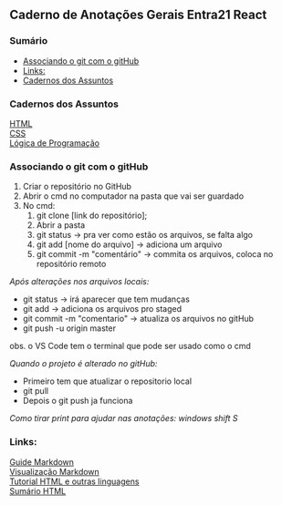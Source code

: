 ## Caderno de Anotações Gerais Entra21 React


### Sumário

- [Associando o git com o gitHub](#associando-o-git-com-o-github)
- [Links:](#links)
- [Cadernos dos Assuntos](#cadernos-dos-assuntos)

### Cadernos dos Assuntos
[HTML](Caderno_HTML.md)  
[CSS](Caderno_CSS.md)  
[Lógica de Programação](Caderno_Logica_Programacao.md)

### Associando o git com o gitHub
1. Criar o repositório no GitHub
2. Abrir o cmd no computador na pasta que vai ser guardado 
3. No cmd:
    1. git clone [link do repositório];
    2. Abrir a pasta 
    3. git status -> pra ver como estão os arquivos, se falta algo
    4. git add [nome do arquivo] -> adiciona um arquivo
    5. git commit -m "comentário" -> commita os arquivos, coloca no repositório remoto

*Após alterações nos arquivos locais:* 
- git status -> irá aparecer que tem mudanças 
- git add -> adiciona os arquivos pro staged 
- git commit -m "comentario" -> atualiza os arquivos no gitHub
- git push -u origin master

obs. o VS Code tem o terminal que pode ser usado como o cmd

*Quando o projeto é alterado no gitHub:*
- Primeiro tem que atualizar o repositorio local 
- git pull
- Depois o git push ja funciona


*Como tirar print para ajudar nas anotações: windows shift S*

### Links:
[Guide Markdown](https://www.markdownguide.org/cheat-sheet/)  
[Visualização Markdown](https://readme.so/pt/editor)  
[Tutorial HTML e outras linguagens](https://www.w3schools.com/html/default.asp)  
[Sumário HTML](https://alexandrealvaro.com.br/indice-markdown/)
